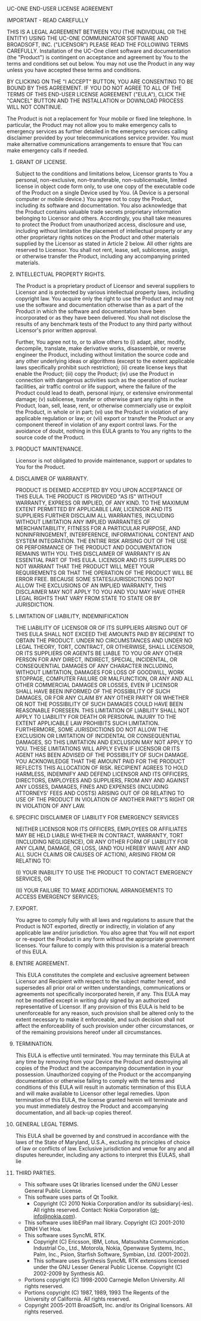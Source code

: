 UC-ONE END-USER LICENSE AGREEMENT

IMPORTANT - READ CAREFULLY

THIS IS A LEGAL AGREEMENT BETWEEN YOU (THE INDIVIDUAL OR THE ENTITY) USING THE UC-ONE COMMUNICATOR SOFTWARE AND BROADSOFT, INC. ("LICENSOR") PLEASE READ THE FOLLOWING TERMS CAREFULLY. 
Installation of the UC-One client software and documentation (the "Product") is contingent on acceptance and agreement by You to the terms and conditions set out below. You may not use the Product in any way unless you have accepted these terms and conditions.


BY CLICKING ON THE "I ACCEPT" BUTTON, YOU ARE CONSENTING TO BE BOUND BY THIS AGREEMENT. IF YOU DO NOT AGREE TO ALL OF THE TERMS OF THIS END-USER LICENSE AGREEMENT ("EULA"), CLICK THE "CANCEL" BUTTON AND THE INSTALLATION or DOWNLOAD PROCESS WILL NOT CONTINUE. 

The Product is not a replacement for Your mobile or fixed line telephone. In particular, the Product may not allow you to make emergency calls to emergency services as further detailed in the emergency services calling disclaimer provided by your telecommunications service provider. You must make alternative communications arrangements to ensure that You can make emergency calls if needed.

1. GRANT OF LICENSE. 

   Subject to the conditions and limitations below, Licensor grants to You a personal, non-exclusive, non-transferable, non-sublicensable, limited license in object code form only, to use one copy of the executable code of the Product on a single Device used by You. (A Device is a personal computer or mobile device.) You agree not to copy the Product, including its software and documentation. You also acknowledge that the Product contains valuable trade secrets proprietary information belonging to Licensor and others. Accordingly, you shall take measures to protect the Product from unauthorized access, disclosure and use, including without limitation the placement of intellectual property or any other proprietary rights notices on the Product and other materials supplied by the Licensor as stated in Article 2 below. All other rights are reserved to Licensor. You shall not rent, lease, sell, sublicense, assign, or otherwise transfer the Product, including any accompanying printed materials.

2. INTELLECTUAL PROPERTY RIGHTS.

   The Product is a proprietary product of Licensor and several suppliers to Licensor and is protected by various intellectual property laws, including copyright law. You acquire only the right to use the Product and may not use the software and documentation otherwise than as a part of the Product in which the software and documentation have been incorporated or as they have been delivered. You shall not disclose the results of any benchmark tests of the Product to any third party without Licensor's prior written approval.
   
   Further, You agree not to, or to allow others to (i) adapt, alter, modify, decompile, translate, make derivative works, disassemble, or reverse engineer the Product, including without limitation the source code and any other underlying ideas or algorithms (except to the extent applicable laws specifically prohibit such restriction); (ii) create license keys that enable the Product; (iii) copy the Product; (iv) use the Product in connection with dangerous activities such as the operation of nuclear facilities, air traffic control or life support, where the failure of the Product could lead to death, personal injury, or extensive environmental damage; (v) sublicense, transfer or otherwise grant any rights in the Product, loan, sell, lease, rent, or otherwise commercially use or exploit the Product, in whole or in part; (vi) use the Product in violation of any applicable regulation or law; or (vii) export or transfer the Product or any component thereof in violation of any export control laws. For the avoidance of doubt, nothing in this EULA grants to You any rights to the source code of the Product.

3. PRODUCT MAINTENANCE. 

   Licensor is not obligated to provide maintenance, support or updates to You for the Product.

4. DISCLAIMER OF WARRANTY. 

   PRODUCT IS DEEMED ACCEPTED BY YOU UPON ACCEPTANCE OF THIS EULA. THE PRODUCT IS PROVIDED "AS IS" WITHOUT WARRANTY, EXPRESS OR IMPLIED, OF ANY KIND. TO THE MAXIMUM EXTENT PERMITTED BY APPLICABLE LAW, LICENSOR AND ITS SUPPLIERS FURTHER DISCLAIM ALL WARRANTIES, INCLUDING WITHOUT LIMITATION ANY IMPLIED WARRANTIES OF MERCHANTABILITY, FITNESS FOR A PARTICULAR PURPOSE, AND NONINFRINGEMENT, INTERFERENCE, INFORMATIONAL CONTENT AND SYSTEM INTEGRATION. THE ENTIRE RISK ARISING OUT OF THE USE OR PERFORMANCE OF THE PRODUCT AND DOCUMENTATION REMAINS WITH YOU. THIS DISCLAIMER OF WARRANTY IS AN ESSENTIAL PART OF THIS EULA. LICENSOR AND ITS SUPPLIERS DO NOT WARRANT THAT THE PRODUCT WILL MEET YOUR REQUIREMENTS OR THAT THE OPERATION OF THE PRODUCT WILL BE ERROR FREE. BECAUSE SOME STATES/JURISDICTIONS DO NOT ALLOW THE EXCLUSIONS OF AN IMPLIED WARRANTY, THIS DISCLAIMER MAY NOT APPLY TO YOU AND YOU MAY HAVE OTHER LEGAL RIGHTS THAT VARY FROM STATE TO STATE OR BY JURISDICTION.

5. LIMITATION OF LIABILITY, INDEMNIFICATION 

   THE LIABILITY OF LICENSOR OR OF ITS SUPPLIERS ARISING OUT OF THIS EULA SHALL NOT EXCEED THE AMOUNTS PAID BY RECIPIENT TO OBTAIN THE PRODUCT. UNDER NO CIRCUMSTANCES AND UNDER NO LEGAL THEORY, TORT, CONTRACT, OR OTHERWISE, SHALL LICENSOR, OR ITS SUPPLIERS OR AGENTS BE LIABLE TO YOU OR ANY OTHER PERSON FOR ANY DIRECT, INDIRECT, SPECIAL, INCIDENTAL, OR CONSEQUENTIAL DAMAGES OF ANY CHARACTER INCLUDING, WITHOUT LIMITATION, DAMAGES FOR LOSS OF GOODWILL, WORK STOPPAGE, COMPUTER FAILURE OR MALFUNCTION, OR ANY AND ALL OTHER COMMERCIAL DAMAGES OR LOSSES, EVEN IF LICENSOR SHALL HAVE BEEN INFORMED OF THE POSSIBILITY OF SUCH DAMAGES, OR FOR ANY CLAIM BY ANY OTHER PARTY OR WHETHER OR NOT THE POSSIBILITY OF SUCH DAMAGES COULD HAVE BEEN REASONABLE FORESEEN. THIS LIMITATION OF LIABILITY SHALL NOT APPLY TO LIABILITY FOR DEATH OR PERSONAL INJURY TO THE EXTENT APPLICABLE LAW PROHIBITS SUCH LIMITATION. FURTHERMORE, SOME JURISDICTIONS DO NOT ALLOW THE EXCLUSION OR LIMITATION OF INCIDENTAL OR CONSEQUENTIAL DAMAGES, SO THIS LIMITATION AND EXCLUSION MAY NOT APPLY TO YOU. THESE LIMITATIONS WILL APPLY EVEN IF LICENSOR OR ITS AGENT HAS BEEN ADVISED OF THE POSSIBILITY OF SUCH DAMAGE. YOU ACKNOWLEDGE THAT THE AMOUNT PAID FOR THE PRODUCT REFLECTS THIS ALLOCATION OF RISK. RECIPIENT AGREES TO HOLD HARMLESS, INDEMNIFY AND DEFEND LICENSOR AND ITS OFFICERS, DIRECTORS, EMPLOYEES AND SUPPLIERS, FROM ANY AND AGAINST ANY LOSSES, DAMAGES, FINES AND EXPENSES (INCLUDING ATTORNEYS' FEES AND COSTS) ARISING OUT OF OR RELATING TO USE OF THE PRODUCT IN VIOLATION OF ANOTHER PARTY'S RIGHT OR IN VIOLATION OF ANY LAW. 

6. SPECIFIC DISCLAIMER OF LIABILITY FOR EMERGENCY SERVICES 

   NEITHER LICENSOR NOR ITS OFFICERS, EMPLOYEES OR AFFILIATES MAY BE HELD LIABLE WHETHER IN CONTRACT, WARRANTY, TORT (INCLUDING NEGLIGENCE), OR ANY OTHER FORM OF LIABILITY FOR ANY CLAIM, DAMAGE, OR LOSS, (AND YOU HEREBY WAIVE ANY AND ALL SUCH CLAIMS OR CAUSES OF ACTION), ARISING FROM OR RELATING TO: 
   
   (I) YOUR INABILITY TO USE THE PRODUCT TO CONTACT EMERGENCY SERVICES, OR 
   
   (II) YOUR FAILURE TO MAKE ADDITIONAL ARRANGEMENTS TO ACCESS EMERGENCY SERVICES;

7. EXPORT. 

   You agree to comply fully with all laws and regulations to assure that the Product is NOT exported, directly or indirectly, in violation of any applicable law and/or jurisdiction. You also agree that You will not export or re-export the Product in any form without the appropriate government licenses. Your failure to comply with this provision is a material breach of this EULA. 

8. ENTIRE AGREEMENT. 

   This EULA constitutes the complete and exclusive agreement between Licensor and Recipient with respect to the subject matter hereof, and supersedes all prior oral or written understandings, communications or agreements not specifically incorporated herein, if any. This EULA may not be modified except in writing duly signed by an authorized representative of Licensor. If any provision of this EULA is held to be unenforceable for any reason, such provision shall be altered only to the extent necessary to make it enforceable, and such decision shall not affect the enforceability of such provision under other circumstances, or of the remaining provisions hereof under all circumstances.

9. TERMINATION. 

   This EULA is effective until terminated. You may terminate this EULA at any time by removing from your Device the Product and destroying all copies of the Product and the accompanying documentation in your possession. Unauthorized copying of the Product or the accompanying documentation or otherwise failing to comply with the terms and conditions of this EULA will result in automatic termination of this EULA and will make available to Licensor other legal remedies. Upon termination of this EULA, the license granted herein will terminate and you must immediately destroy the Product and accompanying documentation, and all back-up copies thereof.

10. GENERAL LEGAL TERMS.
    
    This EULA shall be governed by and construed in accordance with the laws of the State of Maryland, U.S.A., excluding its principles of choice of law or conflicts of law. Exclusive jurisdiction and venue for any and all disputes hereunder, including any actions to interpret this EULAS, shall lie

11. THIRD PARTIES.
   
    - This software uses Qt libraries licensed under the GNU Lesser General Public License.
    - This software uses parts of Qt Toolkit.
      - Copyright (C) 2010 Nokia Corporation and/or its subsidiary(-ies). All rights reserved. Contact: Nokia Corporation (qt-info@nokia.com).
    - This software uses libEtPan mail library. Copyright (C) 2001-2010 DINH Viet Hoa.
    - This software uses SyncML RTK.
      - Copyright (C) Ericsson, IBM, Lotus, Matsushita Communication Industrial Co., Ltd., Motorola, Nokia, Openwave Systems, Inc., Palm, Inc., Psion, Starfish Software, Symbian, Ltd. (2001-2002).
      - This software uses Synthesis SyncML RTK extensions licensed under the GNU Lesser General Public License. Copyright (C) 2002-2009 by Synthesis AG.
    - Portions copyright (C) 1998-2000 Carnegie Mellon University. All rights reserved.
    - Portions copyright (C) 1987, 1989, 1993 The Regents of the University of California. All rights reserved.
    - Copyright 2005-2011 BroadSoft, Inc. and/or its Original licensors. All rights reserved.